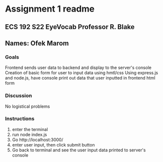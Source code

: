 
#  Assignment 1 readme 
## ECS 192 S22 EyeVocab Professor R. Blake
## Names: Ofek Marom

### Goals

Frontend sends user data to backend and display to the server's console
Creation of basic form for user to input data using hmtl/css
Using express.js and node.js, have console print out data that user inputted in frontend html form

### Discussion

No logistical problems

### Instructions

1. enter the terminal
2. run node index.js
3. Go http://localhost:3000/
4. enter user input, then click submit button
5. Go back to terminal and see the user input data printed to server's console



